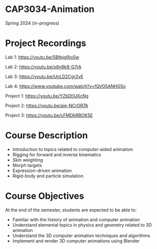 # CAP3034-Animation
Spring 2024 (in-progress)

# Project Recordings
Lab 1: https://youtu.be/5Bfpjg9ioSw

Lab 2: https://youtu.be/x6n9k8-G7rA

Lab 3: https://youtu.be/UnLD2Cgr2yE

Lab 4: https://www.youtube.com/watch?v=fQV05ANHG5o

Project 1: https://youtu.be/YZbDt1JXcNg

Project 2: https://youtu.be/aie-NCrOR7A

Project 3: https://youtu.be/cFMDbRBOK5E

# Course Description
- Introduction to topics related to computer-aided animation
- Rigging for forward and inverse kinematics
- Skin weighting
- Morph targets
- Expression-driven animation
- Rigid-body and particle simulation

# Course Objectives
At the end of the semester, students are expected to be able to:

- Familiar with the history of animation and computer animation
- Understand elemental topics in physics and geometry related to 3D animation
- Understand the 3D computer animation techniques and algorithms
- Implement and render 3D computer animations using Blender
